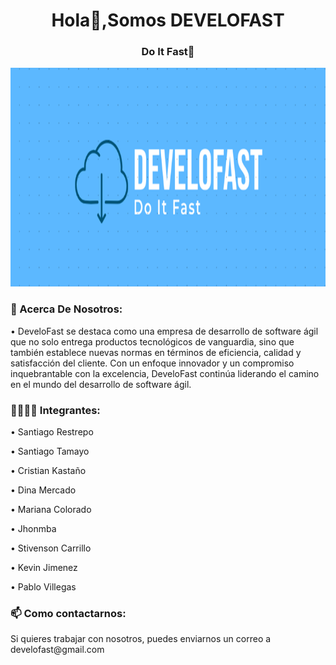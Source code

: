 <h1 align="center">Hola👋,Somos DEVELOFAST</h1>
<h3 align="center">Do It Fast🚀</h3>
<img height="350" width="100%" src="./profile/logoBanner.png" />

<h3 align="left">📄 Acerca De Nosotros:</h3>
• DeveloFast se destaca como una empresa de desarrollo de software ágil que no solo entrega productos tecnológicos de vanguardia, sino que también establece nuevas normas en términos de eficiencia, calidad y satisfacción del cliente. Con un enfoque innovador y un compromiso inquebrantable con la excelencia, DeveloFast continúa liderando el camino en el mundo del desarrollo de software ágil.          

<h3 align="left">👩‍💻👨‍💻 Integrantes:</h3>

• Santiago Restrepo

• Santiago Tamayo

• Cristian Kastaño

• Dina Mercado

• Mariana Colorado

• Jhonmba

• Stivenson Carrillo

• Kevin Jimenez

• Pablo Villegas        


<h3 align="left">📫 Como contactarnos:</h3>
Si quieres trabajar con nosotros, puedes enviarnos un correo a develofast@gmail.com

